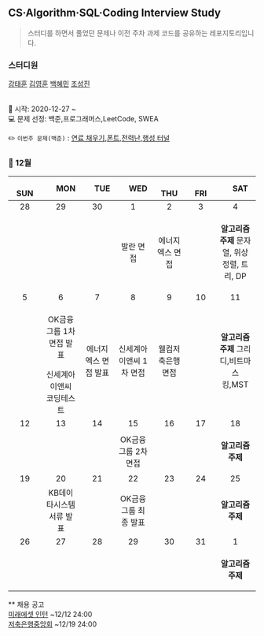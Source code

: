 ## CS·Algorithm·SQL·Coding Interview Study
<blockquote>스터디를 하면서 풀었던 문제나 이전 주차 과제 코드를 공유하는 레포지토리입니다.</blockquote>

### 스터디원

[강태훈](https://github.com/shuttlecock0) [김영훈](https://github.com/kim0hoon) [백혜민](https://github.com/HyeminBaek) [조성진](https://github.com/noel7781)

<br> 📌 시작: 2020-12-27 ~
<br> 💻 문제 선정: 백준,프로그래머스,LeetCode, SWEA

✏️ `이번주 문제(백준)` : [연료 채우기](https://www.acmicpc.net/problem/1826),[폰트](https://www.acmicpc.net/problem/9997),[전력난](https://www.acmicpc.net/problem/6497),[행성 터널](https://www.acmicpc.net/problem/2887)

<h3> 📅 12월 </h3>


|　  SUN　  |　  MON　  |　  TUE　  |　  WED　  |　  THU　  |　  FRI　  |　  SAT　  |
|:---:|:---:|:---:|:---:|:---:|:---:|:---:|
|   28   |   29   |   30   |   1   |   2   |   3   |   4   |
||||발란 면접|에너지엑스 면접||<p><b>알고리즘 주제</b> 문자열, 위상정렬, 트리, DP</p>|
|   5   |   6   |   7   |   8   |   9   |   10   |   11   |
||<p>OK금융그룹 1차 면접 발표</p>신세계아이앤씨 코딩테스트|에너지엑스 면접 발표|신세계아이앤씨 1차 면접|웰컴저축은행 면접||<p><b>알고리즘 주제</b> 그리디,비트마스킹,MST</p>|
|   12   |   13   |   14   |   15   |   16   |   17   |   18   |
||||OK금융그룹 2차 면접|||<p><b>알고리즘 주제</b> </p>|
|   19   |   20   |   21   |   22   |   23   |   24   |   25   |
||KB데이타시스템 서류 발표||OK금융그룹 최종 발표|||<p><b>알고리즘 주제</b> </p>|
|   26   |   27   |   28   |   29   |   30   |   31   |   1   |
|||||||<p><b>알고리즘 주제</b> </p>|

** 채용 공고
<br>[미래에셋 인턴](http://fs.miraeasset.com/recruit/view.do) ~12/12 24:00
<br>[저축은행중앙회](https://fsb.incruit.com/hire/viewhire.asp?projectid=104) ~12/19 24:00
